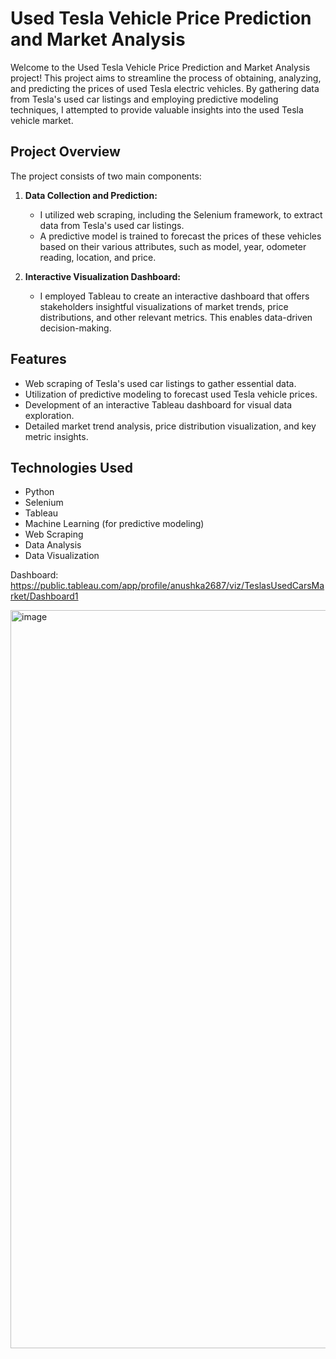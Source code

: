 # Used Tesla Vehicle Price Prediction and Market Analysis

Welcome to the Used Tesla Vehicle Price Prediction and Market Analysis project! This project aims to streamline the process of obtaining, analyzing, and predicting the prices of used Tesla electric vehicles. By gathering data from Tesla's used car listings and employing predictive modeling techniques, I attempted to provide valuable insights into the used Tesla vehicle market.

## Project Overview

The project consists of two main components:

1. **Data Collection and Prediction:**
   - I utilized web scraping, including the Selenium framework, to extract data from Tesla's used car listings.
   - A predictive model is trained to forecast the prices of these vehicles based on their various attributes, such as model, year, odometer reading, location, and price.

2. **Interactive Visualization Dashboard:**
   - I employed Tableau to create an interactive dashboard that offers stakeholders insightful visualizations of market trends, price distributions, and other relevant metrics. This enables data-driven decision-making.

## Features

- Web scraping of Tesla's used car listings to gather essential data.
- Utilization of predictive modeling to forecast used Tesla vehicle prices.
- Development of an interactive Tableau dashboard for visual data exploration.
- Detailed market trend analysis, price distribution visualization, and key metric insights.

## Technologies Used

- Python
- Selenium
- Tableau
- Machine Learning (for predictive modeling)
- Web Scraping
- Data Analysis
- Data Visualization

Dashboard: https://public.tableau.com/app/profile/anushka2687/viz/TeslasUsedCarsMarket/Dashboard1


<img width="1181" alt="image" src="https://github.com/AnushkaVirmanya/Tesla-Used-Cars-Research/assets/146145877/ef4e4f08-d007-4b8f-8016-0c0c0813220a">

